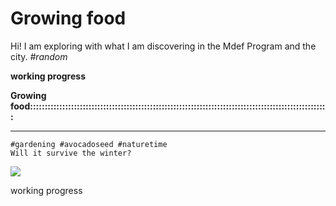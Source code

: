 # Growing food

Hi! 
I am exploring with what I am discovering in the Mdef Program and the city.
*#random*


















**working progress**

**Growing food::::::::::::::::::::::::::::::::::::::::::::::::::::::::::::::::::::::::::::::::::::::::::::::::::::::**	
*********
	#gardening #avocadoseed #naturetime
	Will it survive the winter?
![](../images/explorations/avocado0.gif)

working progress